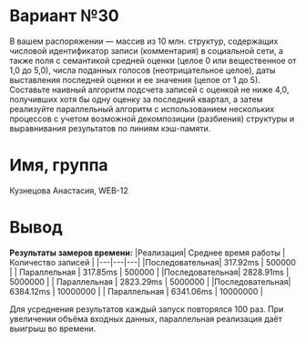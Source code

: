 # Вариант №30
В вашем распоряжении — массив из 10 млн. структур, содержащих числовой идентификатор записи (комментария) в социальной сети, а также поля с семантикой средней оценки (целое 0 или вещественное от 1,0 до 5,0), числа поданных голосов (неотрицательное целое), даты выставления последней оценки и ее значения (целое от 1 до 5). Составьте наивный алгоритм подсчета записей с оценкой не ниже 4,0, получивших хотя бы одну оценку за последний квартал, а затем реализуйте параллельный алгоритм с использованием нескольких процессов с учетом возможной декомпозиции (разбиения) структуры и выравнивания результатов по линиям кэш-памяти.
# Имя, группа
Кузнецова Анастасия, WEB-12
# Вывод
**Результаты замеров времени:**
|Реализация| Среднее время работы | Количество записей |
|---|---|---|
|Последовательная| 317.92ms | 500000 |
| Параллельная   | 317.85ms | 500000 |
|Последовательная|  2828.91ms | 5000000 |
| Параллельная   | 2823.29ms | 5000000 |
|Последовательная| 6384.12ms | 10000000 |
| Параллельная   | 6341.06ms | 10000000 |

Для усреднения результатов каждый запуск повторялся 100 раз. При увеличении объёма входных данных, параллельная реализация даёт выигрыш во времени.

